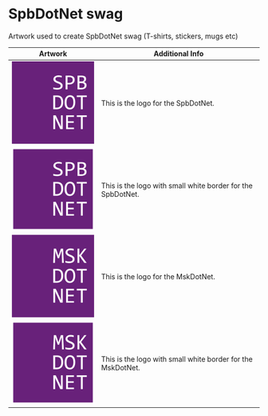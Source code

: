 # SpbDotNet swag

Artwork used to create SpbDotNet swag (T-shirts, stickers, mugs etc)

| Artwork | Additional Info |
| ------------------- |--------------------|
| [![SpbDotNet squared logo](./spbdotnet-squared-logo/spbdotnet-squared-logo-200.png)](spbdotnet-squared-logo) | This is the logo for the SpbDotNet. |
| [![SpbDotNet bordered squared logo](./spbdotnet-squared-logo-bordered/spbdotnet-squared-logo-br-200.png)](spbdotnet-squared-logo-bordered) | This is the logo with small white border for the SpbDotNet. |
| [![MskDotNet squared logo](./mskdotnet-squared-logo/mskdotnet-squared-logo-200.png)](mskdotnet-squared-logo) | This is the logo for the MskDotNet. |
| [![MskDotNet bordered squared logo](./mskdotnet-squared-logo-bordered/mskdotnet-squared-logo-br-200.png)](spbdotnet-squared-logo-bordered) | This is the logo with small white border for the MskDotNet. |
